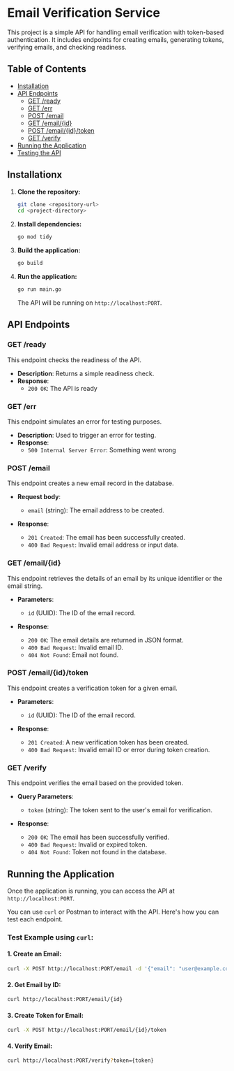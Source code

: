 # Email Verification Service

This project is a simple API for handling email verification with token-based authentication. It includes endpoints for creating emails, generating tokens, verifying emails, and checking readiness.

## Table of Contents

- [Installation](#installation)
- [API Endpoints](#api-endpoints)
  - [GET /ready](#get-ready)
  - [GET /err](#get-err)
  - [POST /email](#post-email)
  - [GET /email/{id}](#get-emailid)
  - [POST /email/{id}/token](#post-emailidtoken)
  - [GET /verify](#get-verify)
- [Running the Application](#running-the-application)
- [Testing the API](#testing-the-api)

## Installationx

1. **Clone the repository:**

   ```bash
   git clone <repository-url>
   cd <project-directory>
   ```

2. **Install dependencies:**

   ```bash
   go mod tidy
   ```

3. **Build the application:**

   ```bash
   go build
   ```

4. **Run the application:**

   ```bash
   go run main.go
   ```

   The API will be running on `http://localhost:PORT`.

## API Endpoints

### **GET /ready**

This endpoint checks the readiness of the API.

- **Description**: Returns a simple readiness check.
- **Response**:
  - `200 OK`: The API is ready

### **GET /err**

This endpoint simulates an error for testing purposes.

- **Description**: Used to trigger an error for testing.
- **Response**:
  - `500 Internal Server Error`: Something went wrong

### **POST /email**

This endpoint creates a new email record in the database.

- **Request body**: 
  - `email` (string): The email address to be created.
  
- **Response**:
  - `201 Created`: The email has been successfully created.
  - `400 Bad Request`: Invalid email address or input data.

### **GET /email/{id}**

This endpoint retrieves the details of an email by its unique identifier or the email string.

- **Parameters**:
  - `id` (UUID): The ID of the email record.
  
- **Response**:
  - `200 OK`: The email details are returned in JSON format.
  - `400 Bad Request`: Invalid email ID.
  - `404 Not Found`: Email not found.

### **POST /email/{id}/token**

This endpoint creates a verification token for a given email.

- **Parameters**:
  - `id` (UUID): The ID of the email record.
  
- **Response**:
  - `201 Created`: A new verification token has been created.
  - `400 Bad Request`: Invalid email ID or error during token creation.

### **GET /verify**

This endpoint verifies the email based on the provided token.

- **Query Parameters**:
  - `token` (string): The token sent to the user's email for verification.

- **Response**:
  - `200 OK`: The email has been successfully verified.
  - `400 Bad Request`: Invalid or expired token.
  - `404 Not Found`: Token not found in the database.

## Running the Application

Once the application is running, you can access the API at `http://localhost:PORT`.

You can use `curl` or Postman to interact with the API. Here's how you can test each endpoint.

### Test Example using `curl`:

#### **1. Create an Email**:
```bash
curl -X POST http://localhost:PORT/email -d '{"email": "user@example.com"}' -H "Content-Type: application/json"
```

#### **2. Get Email by ID**:
```bash
curl http://localhost:PORT/email/{id}
```

#### **3. Create Token for Email**:
```bash
curl -X POST http://localhost:PORT/email/{id}/token
```

#### **4. Verify Email**:
```bash
curl http://localhost:PORT/verify?token={token}
```
